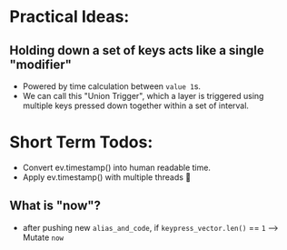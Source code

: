 # Practical Ideas:

## Holding down a set of keys acts like a single "modifier"
- Powered by time calculation between `value 1`s.
- We can call this "Union Trigger", which a layer is triggered
using multiple keys pressed down together within a set of interval.

# Short Term Todos:
- Convert ev.timestamp() into human readable time.
- Apply ev.timestamp() with multiple threads 😬

## What is "now"?
- after pushing new `alias_and_code`, if `keypress_vector.len()` == `1`
--> Mutate `now`
